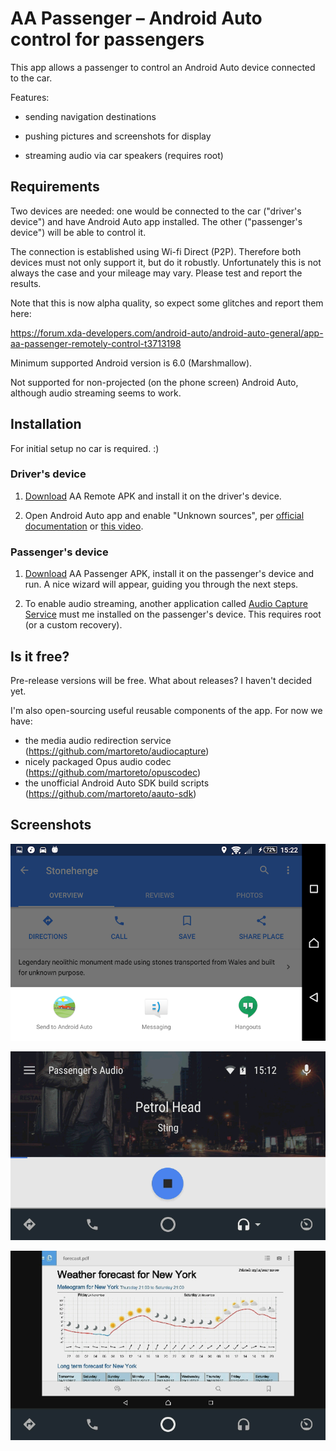 # AA Passenger – Android Auto control for passengers

This app allows a passenger to control an Android Auto device connected to the car.

Features:
 - sending navigation destinations
 
 - pushing pictures and screenshots for display
 
 - streaming audio via car speakers (requires root)
 
## Requirements
 
Two devices are needed: one would be connected to the car ("driver's device") and have Android Auto app installed.
The other ("passenger's device") will be able to control it.

The connection is established using Wi-fi Direct (P2P).
Therefore both devices must not only support it, but do it robustly.
Unfortunately this is not always the case and your mileage may vary.
Please test and report the results.

Note that this is now alpha quality, so expect some glitches and report them here:

https://forum.xda-developers.com/android-auto/android-auto-general/app-aa-passenger-remotely-control-t3713198

Minimum supported Android version is 6.0 (Marshmallow).

Not supported for non-projected (on the phone screen) Android Auto, although audio streaming seems to work.

## Installation

For initial setup no car is required. :)

### Driver's device
 
1. [Download](https://github.com/martoreto/aapassenger/releases) AA Remote APK and install it on the driver's device.
 
1. Open Android Auto app and enable "Unknown sources", per
[official documentation](https://developer.android.com/training/auto/testing/index.html#phone)
or [this video](https://youtu.be/MjHpOaeOmOo).
 
### Passenger's device
 
1. [Download](https://github.com/martoreto/aapassenger/releases) AA Passenger APK, install it on the passenger's device and run.
A nice wizard will appear, guiding you through the next steps.
 
1. To enable audio streaming, another application called [Audio Capture Service](https://github.com/martoreto/audiocapture)
must me installed on the passenger's device. This requires root (or a custom recovery).
 
## Is it free?

Pre-release versions will be free. What about releases? I haven't decided yet.

I'm also open-sourcing useful reusable components of the app. For now we have:
 - the media audio redirection service (https://github.com/martoreto/audiocapture)
 - nicely packaged Opus audio codec (https://github.com/martoreto/opuscodec)
 - the unofficial Android Auto SDK build scripts (https://github.com/martoreto/aauto-sdk)

## Screenshots

![Screenshot 1](media/nav1.png)

![Screenshot 2](media/audio2.png)

![Screenshot 3](media/sshot3.png)

